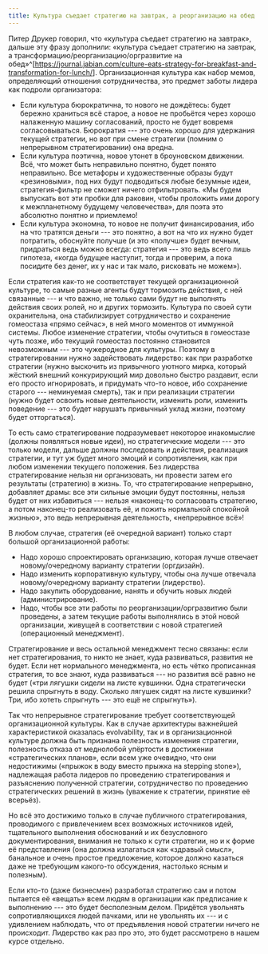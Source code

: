```yaml
---
title: Культура съедает стратегию на завтрак, а реорганизацию на обед
---
```


Питер Друкер говорил, что «культура съедает стратегию на завтрак»,
дальше эту фразу дополнили: «культура съедает стратегию на завтрак, а
трансформацию/реорганизацию/оргразвитие на
обед»^[<https://journal.jabian.com/culture-eats-strategy-for-breakfast-and-transformation-for-lunch/>].
Организационная культура как набор мемов, определяющий отношения
сотрудничества, это предмет заботы лидера как подроли организатора:

-   Если культура бюрократична, то нового не дождётесь: будет бережно
    храниться всё старое, а новое не пробьётся через хорошо налаженную
    машину согласований, просто не будет вовремя согласовываться.
    Бюрократия --- это очень хорошо для удержания текущей стратегии, но
    вот при смене стратегии (помним о непрерывном стратегировании) она
    вредна.
-   Если культура поэтична, новое утонет в броуновском движении. Всё,
    что может быть неправильно понятно, будет понято неправильно. Все
    метафоры и художественные образы будут «резиновыми», под них будут
    подводиться любые безумные идеи, стратегия-фильтр не сможет ничего
    отфильтровать. «Мы будем выпускать вот эти пробки для раковин, чтобы
    проложить ими дорогу к межпланетному будущему человечества», для
    поэта это абсолютно понятно и приемлемо!
-   Если культура экономна, то новое не получит финансирования, ибо на
    что тратятся деньги --- это понятно, а вот на что их нужно будет
    потратить, обоснуйте получше (и это «получше» будет вечным,
    придраться ведь можно всегда: стратегия --- это ведь всего лишь
    гипотеза, «когда будущее наступит, тогда и проверим, а пока посидите
    без денег, их у нас и так мало, рисковать не можем»).

Если стратегия как-то не соответствует текущей организационной культуре,
то самые разные агенты будут тормозить действия, с ней связанные --- и
что важно, не только сами будут не выполнять действия своих ролей, но и
других тормозить. Культура по своей сути охранительна, она стабилизирует
сотрудничество и сохранение гомеостаза «прямо сейчас», в ней много
моментов от иммунной системы. Любое изменение стратегии, чтобы очутиться
в гомеостазе чуть позже, ибо текущий гомеостаз постоянно становится
невозможным --- это чужеродное для культуры. Поэтому в стратегировании
нужно задействовать лидерство: как при разработке стратегии (нужно
выскочить из привычного уютного мирка, который жёсткий внешний
конкурирующий мир довольно быстро раздавит, если его просто
игнорировать, и придумать что-то новое, ибо сохранение старого ---
неминуемая смерть), так и при реализации стратегии (нужно будет освоить
новые деятельности, изменить роли, изменить поведение --- это будет
нарушать привычный уклад жизни, поэтому будет отторгаться).

То есть само стратегирование подразумевает некоторое инакомыслие (должны
появляться новые идеи), но стратегические модели --- это только модели,
дальше должны последовать и действия, реализация стратегии, и тут уж
будет много эмоций и сопротивления, как при любом изменении текущего
положения. Без лидерства стратегирование нельзя ни организовать, ни
провести затем его результаты (стратегию) в жизнь. То, что
стратегирование непрерывно, добавляет драмы: все эти сильные эмоции
будут постоянны, нельзя будет от них избавиться --- нельзя «наконец-то
согласовать стратегию, а потом наконец-то реализовать её, и пожить
нормальной спокойной жизнью», это ведь непрерывная деятельность,
«непрерывное всё»!

В любом случае, стратегия (её очередной вариант) только старт большой
организационной работы:

-   Надо хорошо спроектировать организацию, которая лучше отвечает
    новому/очередному варианту стратегии (оргдизайн).
-   Надо изменить корпоративную культуру, чтобы она лучше отвечала
    новому/очередному варианту стратегии (лидерство).
-   Надо закупить оборудование, нанять и обучить новых людей
    (администрирование).
-   Надо, чтобы все эти работы по реорганизации/оргразвитию были
    проведены, а затем текущие работы выполнялись в этой новой
    организации, живущей в соответствии с новой стратегией (операционный
    менеджмент).

Стратегирование и весь остальной менеджмент тесно связаны: если нет
стратегирования, то никто не знает, куда развиваться, развития не будет.
Если нет нормального менеджмента, но есть чётко прописанная стратегия,
то все знают, куда развиваться --- но развития всё равно не будет («три
лягушки сидели на листе кувшинки. Одна стратегически решила спрыгнуть в
воду. Сколько лягушек сидят на листе кувшинки? Три, ибо хотеть
спрыгнуть --- это ещё не спрыгнуть»).

Так что непрерывное стратегирование требует соответствующей
организационной культуры. Как в случае архитектуры важнейшей
характеристикой оказалась evolvability, так и в организационной культуре
должна быть признана полезность изменения стратегии, полезность отказа
от меднолобой упёртости в достижении «стратегических планов», если всем
уже очевидно, что они недостижимы («прыжок в воду вместо прыжка на
stepping stone»), надлежащая работа лидеров по проведению
стратегирования и разъяснению полученной стратегии, сотрудничество по
проведению стратегических решений в жизнь (уважение к стратегии,
принятие её всерьёз).

Но всё это достижимо только в случае публичного стратегирования,
проводимого с привлечением всех возможных источников идей, тщательного
выполнения обоснований и их безусловного документирования, внимания не
только к сути стратегии, но и к форме её представления (она должна
излагаться как «здравый смысл», банальное и очень простое предложение,
которое должно казаться даже не требующим какого-то обсуждения,
настолько ясным и полезным).

Если кто-то (даже бизнесмен) разработал стратегию сам и потом пытается
её «вещать» всем людям в организации как предписание к выполнению ---
это будет бесполезным делом. Придётся увольнять сопротивляющихся людей
пачками, или не увольнять их --- и с удивлением наблюдать, что от
предъявления новой стратегии ничего не происходит. Лидерство как раз про
это, это будет рассмотрено в нашем курсе отдельно.
